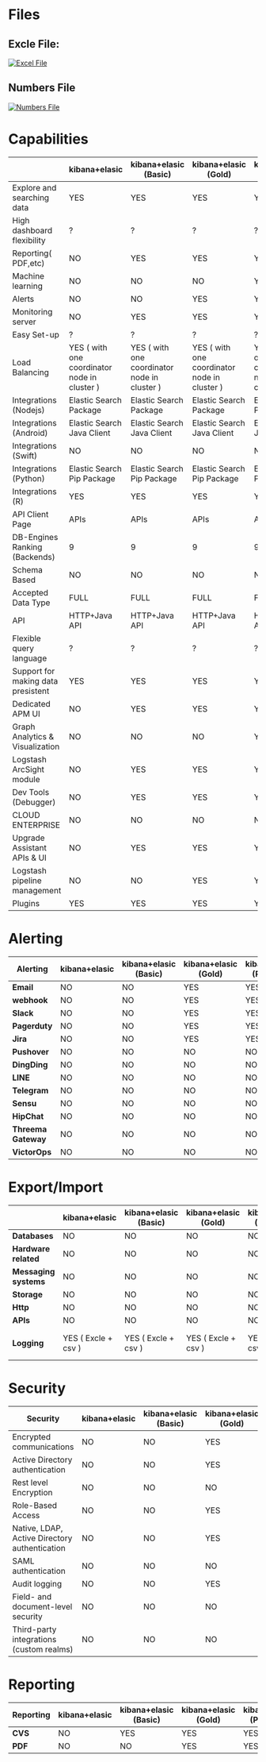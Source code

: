# Files

## Excle File:
[![Excel File](https://img.shields.io/badge/Microsoft_Excel-217346?style=for-the-badge&logo=microsoft-excel&logoColor=white)](https://github.com/mohammadhb/Metric-Systems-Comparison/blob/main/Excle%20File.xlsx)

## Numbers File
[![Numbers File](https://img.shields.io/badge/Apple-%23000000.svg?style=for-the-badge&logo=apple&logoColor=white)](https://github.com/mohammadhb/Metric-Systems-Comparison/blob/main/Numbers%20File%20(%20Recommended%20).numbers)

# Capabilities

|                                    | kibana+elasic                                 | kibana+elasic (Basic)                         | kibana+elasic (Gold)                          | kibana+elasic (Platinum)                      | kibana+elasic (Enterprise)                    | grafana+elastic            | grafana+graphite     | grafana+influex DB   | Prometheus             |
|------------------------------------|-----------------------------------------------|-----------------------------------------------|-----------------------------------------------|-----------------------------------------------|-----------------------------------------------|----------------------------|----------------------|----------------------|------------------------|
| Explore and searching data         | YES                                           | YES                                           | YES                                           | YES                                           | YES                                           | NO                         | NO                   | NO                   | YES ( by Query )       |
| High dashboard flexibility         | ?                                             | ?                                             | ?                                             | ?                                             | ?                                             | YES                        | YES                  | YES                  | ?                      |
| Reporting( PDF,etc)                | NO                                            | YES                                           | YES                                           | YES                                           | YES                                           | NO                         | NO                   | NO                   | NO                     |
| Machine learning                   | NO                                            | NO                                            | NO                                            | YES                                           | NO                                            | NO                         | NO                   | NO                   | NO                     |
| Alerts                             | NO                                            | NO                                            | YES                                           | YES                                           | YES                                           | YES                        | YES                  | YES                  | YES                    |
| Monitoring server                  | NO                                            | YES                                           | YES                                           | YES                                           | YES                                           | NO                         | NO                   | NO                   | NO                     |
| Easy Set-up                        | ?                                             | ?                                             | ?                                             | ?                                             | ?                                             | ?                          | ?                    | ?                    | ?                      |
| Load Balancing                     | YES ( with one coordinator node  in cluster ) | YES ( with one coordinator node  in cluster ) | YES ( with one coordinator node  in cluster ) | YES ( with one coordinator node  in cluster ) | YES ( with one coordinator node  in cluster ) | YES ( with NginX )         | YES ( with NginX )   | YES ( with NginX )   | YES ( with NginX )     |
| Integrations (Nodejs)              | Elastic Search Package                        | Elastic Search Package                        | Elastic Search Package                        | Elastic Search Package                        | Elastic Search Package                        | Elastic Search Package     | Graphite Package     | InfluxDB Package     | Prometheus Package     |
| Integrations (Android)             | Elastic Search Java Client                    | Elastic Search Java Client                    | Elastic Search Java Client                    | Elastic Search Java Client                    | Elastic Search Java Client                    | Elastic Search Java Client | NO                   | InfluxDB Client      | Prometheus Java Client |
| Integrations (Swift)               | NO                                            | NO                                            | NO                                            | NO                                            | NO                                            | NO                         | NO                   | NO                   | NO                     |
| Integrations (Python)              | Elastic Search Pip Package                    | Elastic Search Pip Package                    | Elastic Search Pip Package                    | Elastic Search Pip Package                    | Elastic Search Pip Package                    | Elastic Search Pip Package | Graphite Pip Package | InfluxDB Pip Package | Prometheus Pip Package |
| Integrations (R)                   | YES                                           | YES                                           | YES                                           | YES                                           | YES                                           | YES                        | NO                   | NO                   | NO                     |
| API Client Page                    | APIs                                          | APIs                                          | APIs                                          | APIs                                          | APIs                                          | APIs                       | Clients              | Clients              | Clients                |
| DB-Engines Ranking (Backends)      | 9                                             | 9                                             | 9                                             | 9                                             | 9                                             | 9                          | 87                   | 37                   | 128                    |
| Schema Based                       | NO                                            | NO                                            | NO                                            | NO                                            | NO                                            | NO                         | YES                  | NO                   | YES                    |
| Accepted Data Type                 | FULL                                          | FULL                                          | FULL                                          | FULL                                          | FULL                                          | FULL                       | Numeric              | Numeric+String       | Numeric                |
| API                                | HTTP+Java API                                 | HTTP+Java API                                 | HTTP+Java API                                 | HTTP+Java API                                 | HTTP+Java API                                 | HTTP+Java API              | HTTP+Socket          | HTTP+UDP             | HTTP                   |
| Flexible query language            | ?                                             | ?                                             | ?                                             | ?                                             | ?                                             | ?                          | ?                    | ?                    | ?                      |
| Support for making data presistent | YES                                           | YES                                           | YES                                           | YES                                           | YES                                           | YES                        | YES                  | YES                  | YES                    |
| Dedicated APM UI                   | NO                                            | YES                                           | YES                                           | YES                                           | YES                                           | YES ( with Plugin )        | YES ( with Plugin )  | YES ( with Plugin )  | YES                    |
| Graph Analytics & Visualization    | NO                                            | NO                                            | NO                                            | YES                                           | YES                                           | YES                        | YES                  | YES                  | YES                    |
| Logstash ArcSight module           | NO                                            | YES                                           | YES                                           | YES                                           | YES                                           | NO                         | NO                   | NO                   | NO                     |
| Dev Tools (Debugger)               | NO                                            | YES                                           | YES                                           | YES                                           | YES                                           | Just throgh Logging        | Just throgh Logging  | Just throgh Logging  | Just throgh Logging    |
| CLOUD ENTERPRISE                   | NO                                            | NO                                            | NO                                            | NO                                            | YES                                           | YES                        | YES                  | YES                  | NO                     |
| Upgrade Assistant APIs & UI        | NO                                            | YES                                           | YES                                           | YES                                           | YES                                           | NO                         | NO                   | NO                   | NO                     |
| Logstash pipeline management       | NO                                            | NO                                            | YES                                           | YES                                           | YES                                           | NO                         | NO                   | NO                   | NO                     |
| Plugins                            | YES                                           | YES                                           | YES                                           | YES                                           | YES                                           | YES + Paid                 | YES + Paid           | YES + Paid           | NO                     |


# Alerting

| **Alerting**        | **kibana+elasic** | **kibana+elasic (Basic)** | **kibana+elasic (Gold)** | **kibana+elasic (Platinum)** | **kibana+elasic (Enterprise)** | **grafana+elastic** | **grafana+graphite** | **grafana+influex DB** | **Prometheus** |
|---------------------|-------------------|---------------------------|--------------------------|------------------------------|--------------------------------|---------------------|----------------------|------------------------|----------------|
| **Email**           | NO                | NO                        | YES                      | YES                          | YES                            | NO                  | NO                   | NO                     | YES            |
| **webhook**         | NO                | NO                        | YES                      | YES                          | YES                            | YES                 | YES                  | YES                    | YES            |
| **Slack**           | NO                | NO                        | YES                      | YES                          | YES                            | YES                 | YES                  | YES                    | YES            |
| **Pagerduty**       | NO                | NO                        | YES                      | YES                          | YES                            | YES                 | YES                  | YES                    | YES            |
| **Jira**            | NO                | NO                        | YES                      | YES                          | YES                            | NO                  | NO                   | NO                     | NO             |
| **Pushover**        | NO                | NO                        | NO                       | NO                           | NO                             | YES                 | YES                  | YES                    | YES            |
| **DingDing**        | NO                | NO                        | NO                       | NO                           | NO                             | YES                 | YES                  | YES                    | NO             |
| **LINE**            | NO                | NO                        | NO                       | NO                           | NO                             | YES                 | YES                  | YES                    | NO             |
| **Telegram**        | NO                | NO                        | NO                       | NO                           | NO                             | YES                 | YES                  | YES                    | NO             |
| **Sensu**           | NO                | NO                        | NO                       | NO                           | NO                             | YES                 | YES                  | YES                    | NO             |
| **HipChat**         | NO                | NO                        | NO                       | NO                           | NO                             | YES                 | YES                  | YES                    | YES            |
| **Threema Gateway** | NO                | NO                        | NO                       | NO                           | NO                             | YES                 | YES                  | YES                    | NO             |
| **VictorOps**       | NO                | NO                        | NO                       | NO                           | NO                             | YES                 | YES                  | YES                    | YES            |

# Export/Import

|         | **kibana+elasic**   | **kibana+elasic (Basic)** | **kibana+elasic (Gold)** | **kibana+elasic (Platinum)** | **kibana+elasic (Enterprise)** | **grafana+elastic**                | **grafana+graphite**               | **grafana+influex DB**             | **Prometheus** |
|-----------------------|---------------------|---------------------------|--------------------------|------------------------------|--------------------------------|------------------------------------|------------------------------------|------------------------------------|----------------|
| **Databases**         | NO                  | NO                        | NO                       | NO                           | NO                             | NO                                 | NO                                 | NO                                 | YES            |
| **Hardware related**  | NO                  | NO                        | NO                       | NO                           | NO                             | NO                                 | NO                                 | NO                                 | YES            |
| **Messaging systems** | NO                  | NO                        | NO                       | NO                           | NO                             | NO                                 | NO                                 | NO                                 | YES            |
| **Storage**           | NO                  | NO                        | NO                       | NO                           | NO                             | NO                                 | NO                                 | NO                                 | YES            |
| **Http**              | NO                  | NO                        | NO                       | NO                           | NO                             | NO                                 | NO                                 | NO                                 | YES            |
| **APIs**              | NO                  | NO                        | NO                       | NO                           | NO                             | NO                                 | NO                                 | NO                                 | YES            |
| **Logging**           | YES ( Excle + csv ) | YES ( Excle + csv )       | YES ( Excle + csv )      | YES ( Excle + csv )          | YES ( Excle + csv )            | YES ( JSON + Link + as Snapshots ) | YES ( JSON + Link + as Snapshots ) | YES ( JSON + Link + as Snapshots ) | YES            |


# Security

| Security                                      | kibana+elasic | kibana+elasic (Basic) | kibana+elasic (Gold) | kibana+elasic (Platinum) | kibana+elasic (Enterprise) | grafana+elastic  | grafana+graphite | grafana+influex DB | Prometheus            |
|-----------------------------------------------|---------------|-----------------------|----------------------|--------------------------|----------------------------|------------------|------------------|--------------------|-----------------------|
| Encrypted communications                      | NO            | NO                    | YES                  | YES                      | YES                        | YES ( with NginX | YES ( with NginX | YES ( with NginX   | YES ( with NginX      |
| Active Directory authentication               | NO            | NO                    | YES                  | YES                      | YES                        | NO               | NO               | NO                 | NO                    |
| Rest level Encryption                         | NO            | NO                    | NO                   | YES                      | YES                        | NO               | NO               | NO                 | NO                    |
| Role-Based Access                             | NO            | NO                    | YES                  | YES                      | YES                        | YES              | YES              | YES                | NO                    |
| Native, LDAP, Active Directory authentication | NO            | NO                    | YES                  | YES                      | YES                        | NO               | NO               | NO                 | YES ( with openLDAP ) |
| SAML authentication                           | NO            | NO                    | NO                   | YES                      | YES                        | NO               | NO               | NO                 | NO                    |
| Audit logging                                 | NO            | NO                    | YES                  | YES                      | YES                        | NO               | NO               | NO                 | NO                    |
| Field- and document-level security            | NO            | NO                    | NO                   | YES                      | YES                        | NO               | NO               | NO                 | NO                    |
| Third-party integrations (custom realms)      | NO            | NO                    | NO                   | YES                      | YES                        | ?                | ?                | ?                  | ?                     |

# Reporting

| **Reporting** | **kibana+elasic** | **kibana+elasic (Basic)** | **kibana+elasic (Gold)** | **kibana+elasic (Platinum)** | **kibana+elasic (Enterprise)** | **grafana+elastic** | **grafana+graphite** | **grafana+influex DB** | **Prometheus** |
|---------------|-------------------|---------------------------|--------------------------|------------------------------|--------------------------------|---------------------|----------------------|------------------------|----------------|
| **CVS**       | NO                | YES                       | YES                      | YES                          | YES                            | NO                  | NO                   | NO                     | NO             |
| **PDF**       | NO                | NO                        | YES                      | YES                          | YES                            | NO                  | NO                   | NO                     | NO             |


